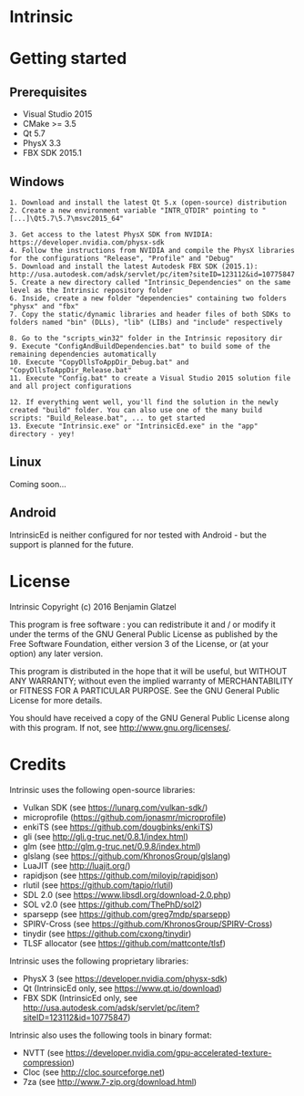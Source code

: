 # Intrinsic

# Getting started

## Prerequisites

* Visual Studio 2015
* CMake >= 3.5
* Qt 5.7
* PhysX 3.3
* FBX SDK 2015.1

## Windows

```
1. Download and install the latest Qt 5.x (open-source) distribution
2. Create a new environment variable "INTR_QTDIR" pointing to "[...]\Qt5.7\5.7\msvc2015_64"

3. Get access to the latest PhysX SDK from NVIDIA: https://developer.nvidia.com/physx-sdk
4. Follow the instructions from NVIDIA and compile the PhysX libraries for the configurations "Release", "Profile" and "Debug"
5. Download and install the latest Autodesk FBX SDK (2015.1): http://usa.autodesk.com/adsk/servlet/pc/item?siteID=123112&id=10775847
5. Create a new directory called "Intrinsic_Dependencies" on the same level as the Intrinsic repository folder
6. Inside, create a new folder "dependencies" containing two folders "physx" and "fbx"
7. Copy the static/dynamic libraries and header files of both SDKs to folders named "bin" (DLLs), "lib" (LIBs) and "include" respectively

8. Go to the "scripts_win32" folder in the Intrinsic repository dir
9. Execute "ConfigAndBuildDependencies.bat" to build some of the remaining dependencies automatically
10. Execute "CopyDllsToAppDir_Debug.bat" and "CopyDllsToAppDir_Release.bat"
11. Execute "Config.bat" to create a Visual Studio 2015 solution file and all project configurations

12. If everything went well, you'll find the solution in the newly created "build" folder. You can also use one of the many build scripts: "Build_Release.bat", ... to get started
13. Execute "Intrinsic.exe" or "IntrinsicEd.exe" in the "app" directory - yey!
```

## Linux

Coming soon...

## Android

IntrinsicEd is neither configured for nor tested with Android - but the support is planned for the future.

# License

 Intrinsic
 Copyright (c) 2016 Benjamin Glatzel

 This program is free software : you can redistribute it and / or modify
 it under the terms of the GNU General Public License as published by
 the Free Software Foundation, either version 3 of the License, or
 (at your option) any later version.

 This program is distributed in the hope that it will be useful,
 but WITHOUT ANY WARRANTY; without even the implied warranty of
 MERCHANTABILITY or FITNESS FOR A PARTICULAR PURPOSE. See the
 GNU General Public License for more details.

 You should have received a copy of the GNU General Public License
 along with this program. If not, see <http://www.gnu.org/licenses/>.

# Credits

Intrinsic uses the following open-source libraries:

* Vulkan SDK (see https://lunarg.com/vulkan-sdk/)
* microprofile (https://github.com/jonasmr/microprofile)
* enkiTS (see https://github.com/dougbinks/enkiTS)
* gli (see http://gli.g-truc.net/0.8.1/index.html)
* glm (see http://glm.g-truc.net/0.9.8/index.html)
* glslang (see https://github.com/KhronosGroup/glslang)
* LuaJIT (see http://luajit.org/)
* rapidjson (see https://github.com/miloyip/rapidjson)
* rlutil (see https://github.com/tapio/rlutil)
* SDL 2.0 (see https://www.libsdl.org/download-2.0.php)
* SOL v2.0 (see https://github.com/ThePhD/sol2)
* sparsepp (see https://github.com/greg7mdp/sparsepp)
* SPIRV-Cross (see https://github.com/KhronosGroup/SPIRV-Cross)
* tinydir (see https://github.com/cxong/tinydir)
* TLSF allocator (see https://github.com/mattconte/tlsf)

Intrinsic uses the following proprietary libraries:

* PhysX 3 (see https://developer.nvidia.com/physx-sdk)
* Qt (IntrinsicEd only, see https://www.qt.io/download)
* FBX SDK (IntrinsicEd only, see http://usa.autodesk.com/adsk/servlet/pc/item?siteID=123112&id=10775847)

Intrinsic also uses the following tools in binary format:

* NVTT (see https://developer.nvidia.com/gpu-accelerated-texture-compression)
* Cloc (see http://cloc.sourceforge.net)
* 7za (see http://www.7-zip.org/download.html)
